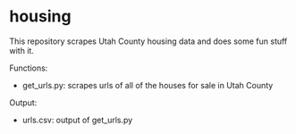 # housing
This repository scrapes Utah County housing data and does some fun stuff with it.

Functions:
* get_urls.py: scrapes urls of all of the houses for sale in Utah County

Output:
* urls.csv: output of get_urls.py